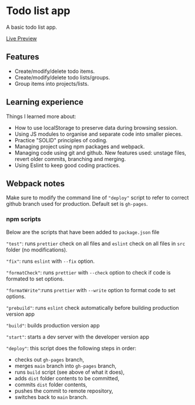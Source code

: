 # Todo list app

A basic todo list app.

[Live Preview](https://ignasc.github.io/todo-app/)

## Features

* Create/modify/delete todo items.
* Create/modify/delete todo lists/groups.
* Group items into projects/lists.

## Learning experience

Things I learned more about:
* How to use localStorage to preserve data during browsing session.
* Using JS modules to organise and separate code into smaller pieces.
* Practice "SOLID" principles of coding.
* Managing project using npm packages and webpack.
* Managing code using git and github. New features used: unstage files, revert older commits, branching and merging.
* Using Eslint to keep good coding practices.

## Webpack notes

Make sure to modify the command line of `"deploy"` script to refer to correct github branch used for production. Default set is `gh-pages`.

### npm scripts

Below are the scripts that have been added to `package.json` file

`"test"`: runs `prettier` check on all files and `eslint` check on all files in `src` folder (no modifications).

`"fix"`: runs `eslint` with `--fix` option.

`"formatCheck"`: runs `prettier` with `--check` option to check if code is formated to set options.

`"formatWrite"`:runs `prettier` with `--write` option to format code to set options.

`"prebuild"`: runs `eslint` check automatically before building production version app

`"build"`: builds production version app

`"start"`: starts a dev server with the developer version app

`"deploy"`: this script does the following steps in order:

- checks out `gh-pages` branch,
- merges `main` branch into `gh-pages` branch,
- runs `build` script (see above of what it does),
- adds `dist` folder contents to be committed,
- commits `dist` folder contents,
- pushes the commit to remote repository,
- switches back to `main` branch.
